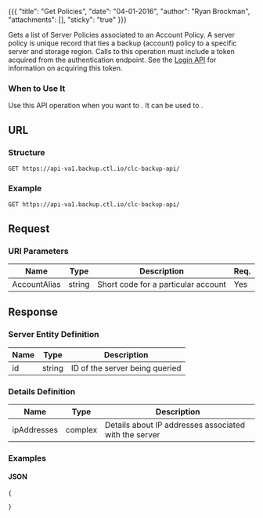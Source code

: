 {{{
  "title": "Get Policies",
  "date": "04-01-2016",
  "author": "Ryan Brockman",
  "attachments": [],
  "sticky": "true"
}}}

Gets a list of Server Policies associated to an Account Policy. A server policy is unique record that ties a backup (account) policy to a specific server and storage region.  Calls to this operation must include a token acquired from the authentication endpoint. See the [Login API](../Authentication/login.md) for information on acquiring this token.

### When to Use It

Use this API operation when you want to . It can be used to .

## URL

### Structure

    GET https://api-va1.backup.ctl.io/clc-backup-api/

### Example

    GET https://api-va1.backup.ctl.io/clc-backup-api/

## Request

### URI Parameters

| Name | Type | Description | Req. |
| --- | --- | --- | --- |
| AccountAlias | string | Short code for a particular account | Yes |


## Response

### Server Entity Definition

| Name | Type | Description |
| --- | --- | --- |
| id | string | ID of the server being queried |


### Details Definition

| Name | Type | Description |
| --- | --- | --- |
| ipAddresses | complex | Details about IP addresses associated with the server |


### Examples

#### JSON

    {

    }
